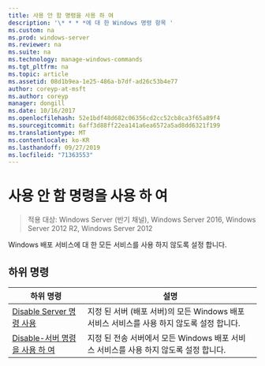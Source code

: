 ```yaml
---
title: 사용 안 함 명령을 사용 하 여
description: '\* * * *에 대 한 Windows 명령 항목 '
ms.custom: na
ms.prod: windows-server
ms.reviewer: na
ms.suite: na
ms.technology: manage-windows-commands
ms.tgt_pltfrm: na
ms.topic: article
ms.assetid: 08d1b9ea-1e25-486a-b7df-ad26c53b4e77
author: coreyp-at-msft
ms.author: coreyp
manager: dongill
ms.date: 10/16/2017
ms.openlocfilehash: 52e1bdf48d682c06356cd2cc52cb8ca3f65a89f4
ms.sourcegitcommit: 6aff3d88ff22ea141a6ea6572a5ad8dd6321f199
ms.translationtype: MT
ms.contentlocale: ko-KR
ms.lasthandoff: 09/27/2019
ms.locfileid: "71363553"
---
```

# <a name="using-the-disable-command"></a>사용 안 함 명령을 사용 하 여

>적용 대상: Windows Server (반기 채널), Windows Server 2016, Windows Server 2012 R2, Windows Server 2012

Windows 배포 서비스에 대 한 모든 서비스를 사용 하지 않도록 설정 합니다.
## <a name="subcommands"></a>하위 명령
|하위 명령|설명|
|-------|--------|
|[Disable Server 명령 사용](using-the-disable-server-command.md)|지정 된 서버 (배포 서버)의 모든 Windows 배포 서비스 서비스를 사용 하지 않도록 설정 합니다.|
|[Disable-서버 명령을 사용 하 여](using-the-disable-transportserver-command.md)|지정 된 전송 서버에서 모든 Windows 배포 서비스 서비스를 사용 하지 않도록 설정 합니다.|
